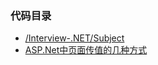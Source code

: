 ### 代码目录
+ [/Interview-.NET/Subject](Subject)
+ [ASP.Net中页面传值的几种方式](NETSubject/Controllers/ViewValueController.cs)

 
